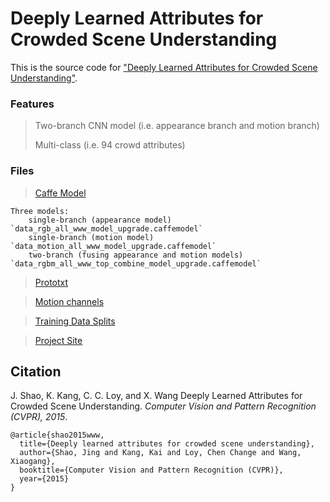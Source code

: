 # Deeply Learned Attributes for Crowded Scene Understanding


This is the source code for ["Deeply Learned Attributes for Crowded Scene Understanding"](http://www.ee.cuhk.edu.hk/~jshao/papers_jshao/jshao_cvpr15_www.pdf).


### Features

> Two-branch CNN model (i.e. appearance branch and motion branch)
>
> Multi-class (i.e. 94 crowd attributes)


### Files

> [Caffe Model](https://www.dropbox.com/sh/1j5ucqmuvgirbsj/AAAesGjrqVatk8EB3WGea26ka?dl=0)

	Three models: 
		single-branch (appearance model) `data_rgb_all_www_model_upgrade.caffemodel`
		single-branch (motion model) `data_motion_all_www_model_upgrade.caffemodel`
		two-branch (fusing appearance and motion models) `data_rgbm_all_www_top_combine_model_upgrade.caffemodel`

> [Prototxt](https://www.dropbox.com/s/rdkbjhcdx5sa0o3/data_rgbm_all_www_deploy_top_combine_upgrade.prototxt?dl=0)

> [Motion channels](https://github.com/amandajshao/www_deep_crowd/blob/master/readme_channel.md)

> [Training Data Splits](http://www.ee.cuhk.edu.hk/~jshao/WWWcrowd_files/www_archive.zip)

> [Project Site](http://www.ee.cuhk.edu.hk/~jshao/WWWCrowdDataset.html)


## Citation

J. Shao, K. Kang, C. C. Loy, and X. Wang
Deeply Learned Attributes for Crowded Scene Understanding.
_Computer Vision and Pattern Recognition (CVPR), 2015_.

	@article{shao2015www,
	  title={Deeply learned attributes for crowded scene understanding},
  	  author={Shao, Jing and Kang, Kai and Loy, Chen Change and Wang, Xiaogang},
  	  booktitle={Computer Vision and Pattern Recognition (CVPR)},
  	  year={2015}
	}
